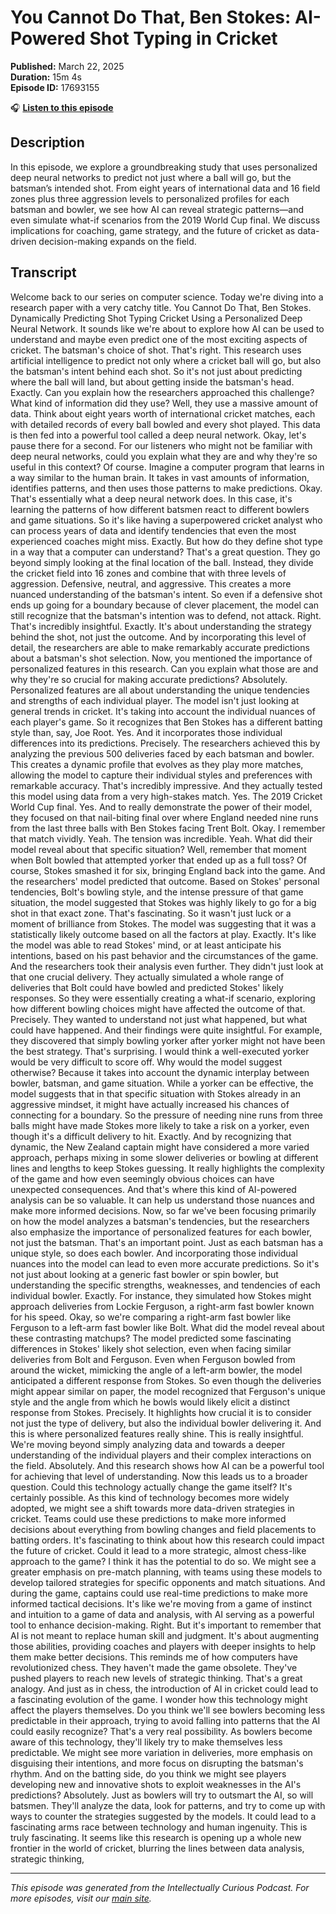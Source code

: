 # You Cannot Do That, Ben Stokes: AI-Powered Shot Typing in Cricket

**Published:** March 22, 2025  
**Duration:** 15m 4s  
**Episode ID:** 17693155

🎧 **[Listen to this episode](https://intellectuallycurious.buzzsprout.com/2529712/episodes/17693155-you-cannot-do-that-ben-stokes-ai-powered-shot-typing-in-cricket)**

## Description

In this episode, we explore a groundbreaking study that uses personalized deep neural networks to predict not just where a ball will go, but the batsman’s intended shot. From eight years of international data and 16 field zones plus three aggression levels to personalized profiles for each batsman and bowler, we see how AI can reveal strategic patterns—and even simulate what-if scenarios from the 2019 World Cup final. We discuss implications for coaching, game strategy, and the future of cricket as data-driven decision-making expands on the field.

## Transcript

Welcome back to our series on computer science. Today we're diving into a research paper with a very catchy title. You Cannot Do That, Ben Stokes. Dynamically Predicting Shot Typing Cricket Using a Personalized Deep Neural Network. It sounds like we're about to explore how AI can be used to understand and maybe even predict one of the most exciting aspects of cricket. The batsman's choice of shot. That's right. This research uses artificial intelligence to predict not only where a cricket ball will go, but also the batsman's intent behind each shot. So it's not just about predicting where the ball will land, but about getting inside the batsman's head. Exactly. Can you explain how the researchers approached this challenge? What kind of information did they use? Well, they use a massive amount of data. Think about eight years worth of international cricket matches, each with detailed records of every ball bowled and every shot played. This data is then fed into a powerful tool called a deep neural network. Okay, let's pause there for a second. For our listeners who might not be familiar with deep neural networks, could you explain what they are and why they're so useful in this context? Of course. Imagine a computer program that learns in a way similar to the human brain. It takes in vast amounts of information, identifies patterns, and then uses those patterns to make predictions. Okay. That's essentially what a deep neural network does. In this case, it's learning the patterns of how different batsmen react to different bowlers and game situations. So it's like having a superpowered cricket analyst who can process years of data and identify tendencies that even the most experienced coaches might miss. Exactly. But how do they define shot type in a way that a computer can understand? That's a great question. They go beyond simply looking at the final location of the ball. Instead, they divide the cricket field into 16 zones and combine that with three levels of aggression. Defensive, neutral, and aggressive. This creates a more nuanced understanding of the batsman's intent. So even if a defensive shot ends up going for a boundary because of clever placement, the model can still recognize that the batsman's intention was to defend, not attack. Right. That's incredibly insightful. Exactly. It's about understanding the strategy behind the shot, not just the outcome. And by incorporating this level of detail, the researchers are able to make remarkably accurate predictions about a batsman's shot selection. Now, you mentioned the importance of personalized features in this research. Can you explain what those are and why they're so crucial for making accurate predictions? Absolutely. Personalized features are all about understanding the unique tendencies and strengths of each individual player. The model isn't just looking at general trends in cricket. It's taking into account the individual nuances of each player's game. So it recognizes that Ben Stokes has a different batting style than, say, Joe Root. Yes. And it incorporates those individual differences into its predictions. Precisely. The researchers achieved this by analyzing the previous 500 deliveries faced by each batsman and bowler. This creates a dynamic profile that evolves as they play more matches, allowing the model to capture their individual styles and preferences with remarkable accuracy. That's incredibly impressive. And they actually tested this model using data from a very high-stakes match. Yes. The 2019 Cricket World Cup final. Yes. And to really demonstrate the power of their model, they focused on that nail-biting final over where England needed nine runs from the last three balls with Ben Stokes facing Trent Bolt. Okay. I remember that match vividly. Yeah. The tension was incredible. Yeah. What did their model reveal about that specific situation? Well, remember that moment when Bolt bowled that attempted yorker that ended up as a full toss? Of course, Stokes smashed it for six, bringing England back into the game. And the researchers' model predicted that outcome. Based on Stokes' personal tendencies, Bolt's bowling style, and the intense pressure of that game situation, the model suggested that Stokes was highly likely to go for a big shot in that exact zone. That's fascinating. So it wasn't just luck or a moment of brilliance from Stokes. The model was suggesting that it was a statistically likely outcome based on all the factors at play. Exactly. It's like the model was able to read Stokes' mind, or at least anticipate his intentions, based on his past behavior and the circumstances of the game. And the researchers took their analysis even further. They didn't just look at that one crucial delivery. They actually simulated a whole range of deliveries that Bolt could have bowled and predicted Stokes' likely responses. So they were essentially creating a what-if scenario, exploring how different bowling choices might have affected the outcome of that. Precisely. They wanted to understand not just what happened, but what could have happened. And their findings were quite insightful. For example, they discovered that simply bowling yorker after yorker might not have been the best strategy. That's surprising. I would think a well-executed yorker would be very difficult to score off. Why would the model suggest otherwise? Because it takes into account the dynamic interplay between bowler, batsman, and game situation. While a yorker can be effective, the model suggests that in that specific situation with Stokes already in an aggressive mindset, it might have actually increased his chances of connecting for a boundary. So the pressure of needing nine runs from three balls might have made Stokes more likely to take a risk on a yorker, even though it's a difficult delivery to hit. Exactly. And by recognizing that dynamic, the New Zealand captain might have considered a more varied approach, perhaps mixing in some slower deliveries or bowling at different lines and lengths to keep Stokes guessing. It really highlights the complexity of the game and how even seemingly obvious choices can have unexpected consequences. And that's where this kind of AI-powered analysis can be so valuable. It can help us understand those nuances and make more informed decisions. Now, so far we've been focusing primarily on how the model analyzes a batsman's tendencies, but the researchers also emphasize the importance of personalized features for each bowler, not just the batsman. That's an important point. Just as each batsman has a unique style, so does each bowler. And incorporating those individual nuances into the model can lead to even more accurate predictions. So it's not just about looking at a generic fast bowler or spin bowler, but understanding the specific strengths, weaknesses, and tendencies of each individual bowler. Exactly. For instance, they simulated how Stokes might approach deliveries from Lockie Ferguson, a right-arm fast bowler known for his speed. Okay, so we're comparing a right-arm fast bowler like Ferguson to a left-arm fast bowler like Bolt. What did the model reveal about these contrasting matchups? The model predicted some fascinating differences in Stokes' likely shot selection, even when facing similar deliveries from Bolt and Ferguson. Even when Ferguson bowled from around the wicket, mimicking the angle of a left-arm bowler, the model anticipated a different response from Stokes. So even though the deliveries might appear similar on paper, the model recognized that Ferguson's unique style and the angle from which he bowls would likely elicit a distinct response from Stokes. Precisely. It highlights how crucial it is to consider not just the type of delivery, but also the individual bowler delivering it. And this is where personalized features really shine. This is really insightful. We're moving beyond simply analyzing data and towards a deeper understanding of the individual players and their complex interactions on the field. Absolutely. And this research shows how AI can be a powerful tool for achieving that level of understanding. Now this leads us to a broader question. Could this technology actually change the game itself? It's certainly possible. As this kind of technology becomes more widely adopted, we might see a shift towards more data-driven strategies in cricket. Teams could use these predictions to make more informed decisions about everything from bowling changes and field placements to batting orders. It's fascinating to think about how this research could impact the future of cricket. Could it lead to a more strategic, almost chess-like approach to the game? I think it has the potential to do so. We might see a greater emphasis on pre-match planning, with teams using these models to develop tailored strategies for specific opponents and match situations. And during the game, captains could use real-time predictions to make more informed tactical decisions. It's like we're moving from a game of instinct and intuition to a game of data and analysis, with AI serving as a powerful tool to enhance decision-making. Right. But it's important to remember that AI is not meant to replace human skill and judgment. It's about augmenting those abilities, providing coaches and players with deeper insights to help them make better decisions. This reminds me of how computers have revolutionized chess. They haven't made the game obsolete. They've pushed players to reach new levels of strategic thinking. That's a great analogy. And just as in chess, the introduction of AI in cricket could lead to a fascinating evolution of the game. I wonder how this technology might affect the players themselves. Do you think we'll see bowlers becoming less predictable in their approach, trying to avoid falling into patterns that the AI could easily recognize? That's a very real possibility. As bowlers become aware of this technology, they'll likely try to make themselves less predictable. We might see more variation in deliveries, more emphasis on disguising their intentions, and more focus on disrupting the batsman's rhythm. And on the batting side, do you think we might see players developing new and innovative shots to exploit weaknesses in the AI's predictions? Absolutely. Just as bowlers will try to outsmart the AI, so will batsmen. They'll analyze the data, look for patterns, and try to come up with ways to counter the strategies suggested by the models. It could lead to a fascinating arms race between technology and human ingenuity. This is truly fascinating. It seems like this research is opening up a whole new frontier in the world of cricket, blurring the lines between data analysis, strategic thinking,

---
*This episode was generated from the Intellectually Curious Podcast. For more episodes, visit our [main site](https://intellectuallycurious.buzzsprout.com).*
